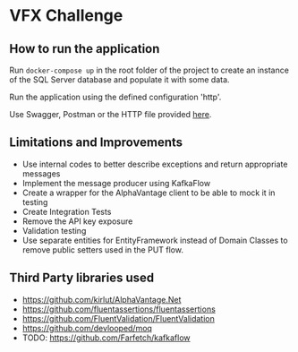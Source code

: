# VFX Challenge

## How to run the application
Run 
``
docker-compose up
``
in the root folder of the project to create an instance of the SQL Server database and populate it with some data.

Run the application using the defined configuration 'http'.

Use Swagger, Postman or the HTTP file provided [here](https://github.com/joaopedroneves98/vfxchallenge/blob/master/VFXChallenge.Api/VFXChallenge.Api.http).

## Limitations and Improvements
* Use internal codes to better describe exceptions and return appropriate messages
* Implement the message producer using KafkaFlow
* Create a wrapper for the AlphaVantage client to be able to mock it in testing
* Create Integration Tests
* Remove the API key exposure
* Validation testing
* Use separate entities for EntityFramework instead of Domain Classes to remove public setters used in the PUT flow.

## Third Party libraries used

* https://github.com/kirlut/AlphaVantage.Net
* https://github.com/fluentassertions/fluentassertions
* https://github.com/FluentValidation/FluentValidation
* https://github.com/devlooped/moq
* TODO: https://github.com/Farfetch/kafkaflow
